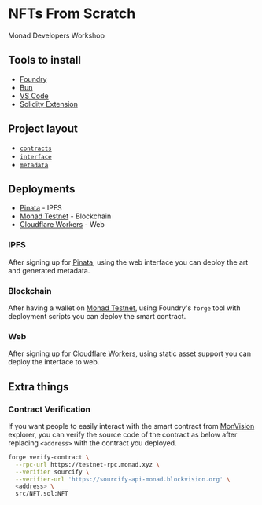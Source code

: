 # NFTs From Scratch

Monad Developers Workshop

## Tools to install

- [Foundry](https://getfoundry.sh/introduction/installation/)
- [Bun](https://bun.sh/)
- [VS Code](https://code.visualstudio.com/download)
- [Solidity Extension](https://marketplace.visualstudio.com/items?itemName=JuanBlanco.solidity)

## Project layout

- [`contracts`](/contracts)
- [`interface`](/interface)
- [`metadata`](/metadata)

## Deployments

- [Pinata](https://pinata.cloud/) - IPFS
- [Monad Testnet](https://testnet.monad.xyz/) - Blockchain
- [Cloudflare Workers](https://workers.cloudflare.com/) - Web

### IPFS

After signing up for [Pinata](https://pinata.cloud/), using the web interface you can deploy the art and generated metadata.

### Blockchain

After having a wallet on [Monad Testnet](https://testnet.monad.xyz/), using Foundry's `forge` tool with deployment scripts you can deploy the smart contract.

### Web

After signing up for [Cloudflare Workers](https://workers.cloudflare.com/), using static asset support you can deploy the interface to web.

## Extra things

### Contract Verification

If you want people to easily interact with the smart contract from [MonVision](https://testnet.monvision.io/) explorer, you can verify the source code of the contract as below after replacing `<address>` with the contract you deployed.

```bash
forge verify-contract \
  --rpc-url https://testnet-rpc.monad.xyz \
  --verifier sourcify \
  --verifier-url 'https://sourcify-api-monad.blockvision.org' \
  <address> \
  src/NFT.sol:NFT
```
